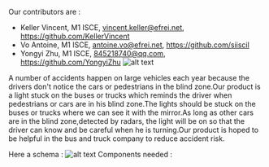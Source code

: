 Our contributors are :
- Keller Vincent, M1 ISCE, vincent.keller@efrei.net, https://github.com/KellerVincent
- Vo Antoine, M1 ISCE, antoine.vo@efrei.net, https://github.com/siiscil
- Yongyi Zhu, M1 ISCE, 845218740@qq.com, https://github.com/YongyiZhu
![alt text](https://cdn.pixabay.com/photo/2016/05/25/14/14/angel-1414951_1280.png)

A number of accidents happen on large vehicles each year because the drivers don't notice the cars or pedestrians in the blind zone.Our product is a light stuck on the buses or trucks which reminds the driver when pedestrians or cars are in his blind zone.The lights should be stuck on the buses or trucks where we can see it with the mirror.As long as other cars are in the blind zone,detected by radars, the light will be on so that the driver can know and be careful when he is turning.Our product is hoped to be helpful in the bus and truck company to reduce accident risk.

Here a schema :
![alt text](https://scontent.fcdg2-1.fna.fbcdn.net/v/t1.15752-9/s2048x2048/50337171_295630234427899_5954866671507210240_n.jpg?_nc_cat=101&_nc_ht=scontent.fcdg2-1.fna&oh=0a23ed3b65b7b15b16704d0fb2e7fa84&oe=5CFA5E88)
Components needed :
